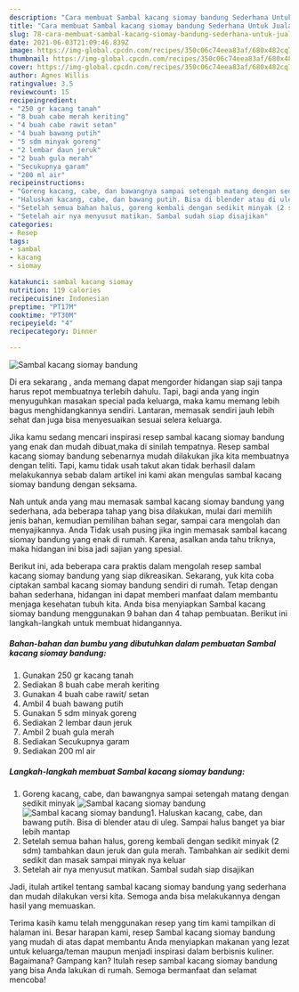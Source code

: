 ```yaml
---
description: "Cara membuat Sambal kacang siomay bandung Sederhana Untuk Jualan"
title: "Cara membuat Sambal kacang siomay bandung Sederhana Untuk Jualan"
slug: 78-cara-membuat-sambal-kacang-siomay-bandung-sederhana-untuk-jualan
date: 2021-06-03T21:09:46.839Z
image: https://img-global.cpcdn.com/recipes/350c06c74eea83af/680x482cq70/sambal-kacang-siomay-bandung-foto-resep-utama.jpg
thumbnail: https://img-global.cpcdn.com/recipes/350c06c74eea83af/680x482cq70/sambal-kacang-siomay-bandung-foto-resep-utama.jpg
cover: https://img-global.cpcdn.com/recipes/350c06c74eea83af/680x482cq70/sambal-kacang-siomay-bandung-foto-resep-utama.jpg
author: Agnes Willis
ratingvalue: 3.5
reviewcount: 15
recipeingredient:
- "250 gr kacang tanah"
- "8 buah cabe merah keriting"
- "4 buah cabe rawit setan"
- "4 buah bawang putih"
- "5 sdm minyak goreng"
- "2 lembar daun jeruk"
- "2 buah gula merah"
- "Secukupnya garam"
- "200 ml air"
recipeinstructions:
- "Goreng kacang, cabe, dan bawangnya sampai setengah matang dengan sedikit minyak"
- "Haluskan kacang, cabe, dan bawang putih. Bisa di blender atau di uleg. Sampai halus banget ya biar lebih mantap"
- "Setelah semua bahan halus, goreng kembali dengan sedikit minyak (2 sdm) tambahkan daun jeruk dan gula merah. Tambahkan air sedikit demi sedikit dan masak sampai minyak nya keluar"
- "Setelah air nya menyusut matikan. Sambal sudah siap disajikan"
categories:
- Resep
tags:
- sambal
- kacang
- siomay

katakunci: sambal kacang siomay 
nutrition: 119 calories
recipecuisine: Indonesian
preptime: "PT17M"
cooktime: "PT30M"
recipeyield: "4"
recipecategory: Dinner

---
```



![Sambal kacang siomay bandung](https://img-global.cpcdn.com/recipes/350c06c74eea83af/680x482cq70/sambal-kacang-siomay-bandung-foto-resep-utama.jpg)

Di era  sekarang , anda memang dapat mengorder hidangan siap saji tanpa harus repot membuatnya terlebih dahulu. Tapi, bagi anda yang ingin menyuguhkan masakan special pada keluarga, maka kamu memang lebih bagus menghidangkannya sendiri. Lantaran, memasak sendiri jauh lebih sehat dan juga bisa menyesuaikan sesuai selera keluarga.

Jika kamu sedang mencari inspirasi resep sambal kacang siomay bandung yang enak dan mudah dibuat,maka di sinilah tempatnya. Resep sambal kacang siomay bandung  sebenarnya mudah dilakukan jika kita membuatnya dengan teliti. Tapi, kamu tidak usah takut akan tidak berhasil dalam melakukannya 
sebab dalam artikel ini kami akan mengulas sambal kacang siomay bandung dengan seksama.  



Nah untuk anda yang mau memasak sambal kacang siomay bandung yang sederhana, ada beberapa tahap yang bisa dilakukan, mulai dari memilih jenis bahan, kemudian pemilihan bahan segar, sampai cara mengolah dan menyajikannya. Anda Tidak usah pusing jika ingin memasak sambal kacang siomay bandung yang enak di rumah. Karena, asalkan anda  tahu triknya, maka hidangan ini bisa jadi sajian yang spesial.

Berikut ini, ada beberapa cara praktis  dalam mengolah resep sambal kacang siomay bandung yang siap dikreasikan. Sekarang, yuk kita coba ciptakan sambal kacang siomay bandung sendiri di rumah. Tetap dengan bahan sederhana, hidangan ini dapat memberi manfaat dalam membantu menjaga kesehatan tubuh kita. Anda bisa menyiapkan Sambal kacang siomay bandung menggunakan 9 bahan dan 4 tahap pembuatan. Berikut ini langkah-langkah untuk membuat hidangannya.

<!--inarticleads1-->

##### Bahan-bahan dan bumbu yang dibutuhkan dalam pembuatan Sambal kacang siomay bandung:

1. Gunakan 250 gr kacang tanah
1. Sediakan 8 buah cabe merah keriting
1. Gunakan 4 buah cabe rawit/ setan
1. Ambil 4 buah bawang putih
1. Gunakan 5 sdm minyak goreng
1. Sediakan 2 lembar daun jeruk
1. Ambil 2 buah gula merah
1. Sediakan Secukupnya garam
1. Sediakan 200 ml air




<!--inarticleads2-->

##### Langkah-langkah membuat Sambal kacang siomay bandung:

1. Goreng kacang, cabe, dan bawangnya sampai setengah matang dengan sedikit minyak
<img src="https://img-global.cpcdn.com/steps/6824abd0f3aaf5a5/160x128cq70/sambal-kacang-siomay-bandung-langkah-memasak-1-foto.jpg" alt="Sambal kacang siomay bandung"><img src="https://img-global.cpcdn.com/steps/4c116c98ed2fe22d/160x128cq70/sambal-kacang-siomay-bandung-langkah-memasak-1-foto.jpg" alt="Sambal kacang siomay bandung">1. Haluskan kacang, cabe, dan bawang putih. Bisa di blender atau di uleg. Sampai halus banget ya biar lebih mantap
1. Setelah semua bahan halus, goreng kembali dengan sedikit minyak (2 sdm) tambahkan daun jeruk dan gula merah. Tambahkan air sedikit demi sedikit dan masak sampai minyak nya keluar
1. Setelah air nya menyusut matikan. Sambal sudah siap disajikan




Jadi, itulah artikel tentang  sambal kacang siomay bandung  yang sederhana dan mudah dilakukan versi kita. Semoga anda bisa melakukannya dengan hasil yang memuaskan. 

Terima kasih kamu telah menggunakan resep yang tim kami tampilkan di halaman ini. Besar harapan kami, resep  Sambal kacang siomay bandung yang mudah di atas dapat membantu Anda menyiapkan makanan yang lezat untuk keluarga/teman maupun menjadi inspirasi dalam berbisnis kuliner. Bagaimana? Gampang kan? Itulah resep sambal kacang siomay bandung yang bisa Anda lakukan di rumah. Semoga bermanfaat dan selamat mencoba!

